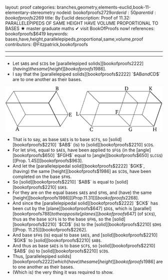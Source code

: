 layout: proof
categories: branches,geometry,elements-euclid,book-11-elementary-stereometry
nodeid: bookofproofs$2729
orderid: 50
parentid: bookofproofs$2269
title: By Euclid
description:  Proof of 11.32: PARALLELEPIPEDS OF SAME HEIGHT HAVE VOLUME PROPORTIONAL TO BASES &#9733; master graduate maths &#10004; visit BookOfProofs now!
references: bookofproofs$6419
keywords: bases,have,height,parallelepipeds,proportional,same,volume,proof
contributors: @Fitzpatrick,bookofproofs


---


---



* Let `$AB$` and `$CD$` be [parallelepiped solids][bookofproofs$2222] (having) the same [height][bookofproofs$1986].
* I say that the [parallelepiped solids][bookofproofs$2222] `$AB$` and `$CD$` are to one another as their bases.

![fig32e](https://github.com/bookofproofs/bookofproofs.github.io/blob/main/_sources/_assets/images/euclid/Book11/fig32e.png?raw=true)

* That is to say, as base `$AE$` is to base `$CF$`, so [solid][bookofproofs$2210] `$AB$` (is) to [solid][bookofproofs$2210] `$CD$`.
* For let `$FH$`, equal to `$AE$`, have been applied to `$FG$` (in the [angle][bookofproofs$650] `$FGH$` equal to [angle][bookofproofs$650] `$LCG$`) [[Prop. 1.45]][bookofproofs$963].
* And let the [parallelepipedal solid][bookofproofs$2222] `$GK$`, (having) the same [height][bookofproofs$1986] as `$CD$`, have been completed on the base `$FH$`.
* So [solid][bookofproofs$2210] `$AB$` is equal to [solid][bookofproofs$2210] `$GK$`.
* For they are on the equal bases `$AE$` and `$FH$`, and (have) the same [height][bookofproofs$1986] [[Prop. 11.31]][bookofproofs$2268].
* And since the [parallelepipedal solid][bookofproofs$2222] `$CK$` has been cut by the [plane][bookofproofs$647] `$DG$`, which is [parallel][bookofproofs$788] to the opposite [planes][bookofproofs$647] (of `$CK$`), thus as the base `$CF$` is to the base `$FH$`, so the [solid][bookofproofs$2210] `$CD$` (is) to the [solid][bookofproofs$2210] `$DH$` [[Prop. 11.25]][bookofproofs$2262].
* And base `$FH$` (is) equal to base `$AE$`, and [solid][bookofproofs$2210] `$GK$` to [solid][bookofproofs$2210] `$AB$`.
* And thus as base `$AE$` is to base `$CF$`, so [solid][bookofproofs$2210] `$AB$` (is) to [solid][bookofproofs$2210] `$CD$`.
* Thus, [parallelepiped solids][bookofproofs$2222] which (have) the same [height][bookofproofs$1986] are to one another as their bases.
* (Which is) the very thing it was required to show.
